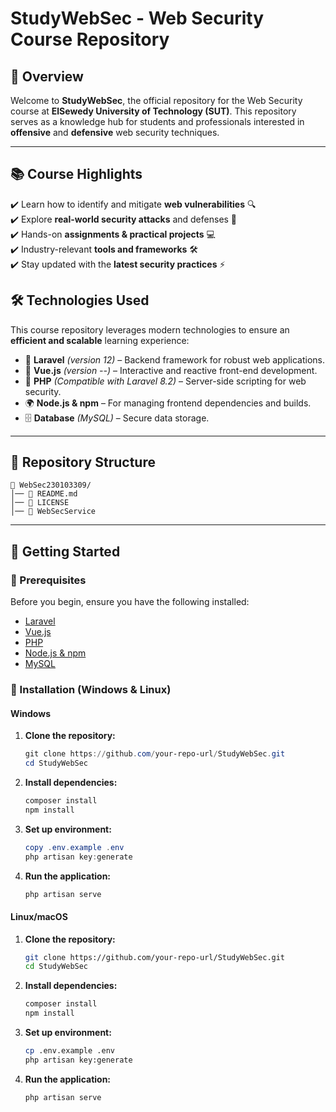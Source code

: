 # StudyWebSec - Web Security Course Repository

## 📌 Overview
Welcome to **StudyWebSec**, the official repository for the Web Security course at **ElSewedy University of Technology (SUT)**. This repository serves as a knowledge hub for students and professionals interested in **offensive** and **defensive** web security techniques.

---

## 📚 Course Highlights

✔️ Learn how to identify and mitigate **web vulnerabilities** 🔍\
✔️ Explore **real-world security attacks** and defenses 🔐\
✔️ Hands-on **assignments & practical projects** 💻\
✔️ Industry-relevant **tools and frameworks** 🛠️\
✔️ Stay updated with the **latest security practices** ⚡

## 🛠️ Technologies Used

This course repository leverages modern technologies to ensure an **efficient and scalable** learning experience:

- 🚀 **Laravel** *(version 12)* – Backend framework for robust web applications.
- 🎨 **Vue.js** *(version --)* – Interactive and reactive front-end development.
- 🐘 **PHP** *(Compatible with Laravel 8.2)* – Server-side scripting for web security.
- 🌍 **Node.js & npm** – For managing frontend dependencies and builds.
- 🗄️ **Database** *(MySQL)* – Secure data storage.

---

## 📂 Repository Structure

```
📁 WebSec230103309/
│── 📜 README.md
│── 📜 LICENSE        
│── 📁 WebSecService         
```
---

## 🚀 Getting Started

### 🔹 Prerequisites

Before you begin, ensure you have the following installed:

- [Laravel](https://laravel.com/docs/)
- [Vue.js](https://vuejs.org/)
- [PHP](https://www.php.net/)
- [Node.js & npm](https://nodejs.org/)
- [MySQL](https://www.mysql.com/)
### 🔹 Installation (Windows & Linux)

#### **Windows**
1. **Clone the repository:**
   ```powershell
   git clone https://github.com/your-repo-url/StudyWebSec.git
   cd StudyWebSec
   ```
2. **Install dependencies:**
   ```powershell
   composer install
   npm install
   ```
3. **Set up environment:**
   ```powershell
   copy .env.example .env
   php artisan key:generate
   ```
4. **Run the application:**
   ```powershell
   php artisan serve
   ```

#### **Linux/macOS**
1. **Clone the repository:**
   ```bash
   git clone https://github.com/your-repo-url/StudyWebSec.git
   cd StudyWebSec
   ```
2. **Install dependencies:**
   ```bash
   composer install
   npm install
   ```
3. **Set up environment:**
   ```bash
   cp .env.example .env
   php artisan key:generate
   ```
4. **Run the application:**
   ```bash
   php artisan serve
   ```
   
